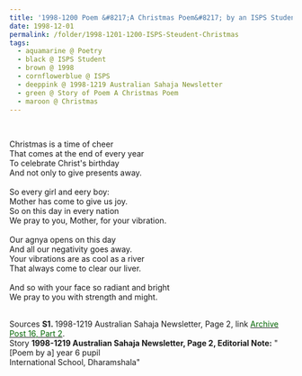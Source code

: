 ```yaml
---
title: '1998-1200 Poem &#8217;A Christmas Poem&#8217; by an ISPS Student from 1998-1219 Australian Sahaja Newsletter, Page 2'
date: 1998-12-01
permalink: /folder/1998-1201-1200-ISPS-Steudent-Christmas
tags:
  - aquamarine @ Poetry
  - black @ ISPS Student
  - brown @ 1998
  - cornflowerblue @ ISPS
  - deeppink @ 1998-1219 Australian Sahaja Newsletter
  - green @ Story of Poem A Christmas Poem
  - maroon @ Christmas
---
```


<br>

<p>
Christmas is a time of cheer<br>
That comes at the end of every year<br>
To celebrate Christ's birthday<br>
And not only to give presents away.<br>
<br>
So every girl and eery boy:<br>
Mother has come to give us joy.<br>
So on this day in every nation<br>
We pray to you, Mother, for your vibration.<br>
<br>
Our agnya opens on this day<br>
And all our negativity goes away.<br>
Your vibrations are as cool as a river<br>
That always come to clear our liver.<br>
<br>
And so with your face so radiant and bright<br>
We pray to you with strength and might.<br>
</p>

<br>

<wave-list>
<list-title color="DarkSeaGreen" width="40">Sources</list-title>
  <list-item color="BlanchedAlmond"  width="280"><b>S1. </b> 1998-1219 Australian Sahaja Newsletter, Page 2, link <a href="https://seven-teams.github.io/archives/2023/1215"><font color="DarkGreen">Archive Post 16, Part 2</font></a>.</list-item>
</wave-list>

<br>

<wave-list>
<list-title color="DarkSeaGreen" width="25">Story</list-title>
  <list-item color="BlanchedAlmond" width="280"><b>1998-1219 Australian Sahaja Newsletter, Page 2, Editorial Note:</b> "[Poem by a] year 6 pupil<br> 
International School, Dharamshala"</list-item>
</wave-list>